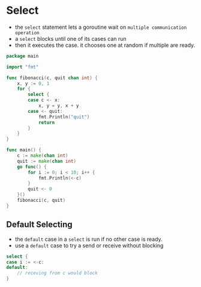 # Select

- the `select` statement lets a goroutine wait on `multiple communication operation`
- a `select` blocks until one of its cases can run
- then it executes the case. it chooses one at random if multiple are ready.

```go
package main

import "fmt"

func fibonacci(c, quit chan int) {
	x, y := 0, 1
	for {
		select {
		case c <- x:
			x, y = y, x + y
		case <- quit:
			fmt.Println("quit")
			return
		}
	}
}

func main() {
	c := make(chan int)
	quit := make(chan int)
	go func() {
		for i := 0; i < 10; i++ {
			fmt.Println(<-c)
		}
		quit <- 0
	}()
	fibonacci(c, quit)
}
```

## Default Selecting

- the `default` case in a `select` is run if no other case is ready.
- use a `default` case to try a send or receive without blocking

```go
select {
case i := <-c:
default:
    // receving from c would block
}
```
